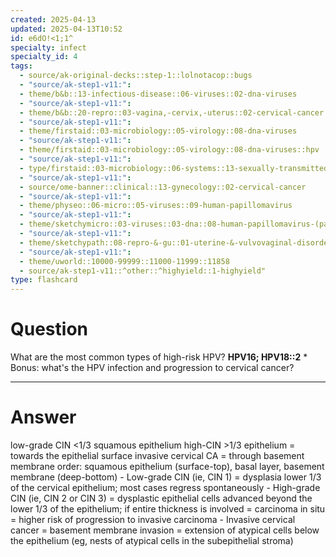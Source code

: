 ```yaml
---
created: 2025-04-13
updated: 2025-04-13T10:52
id: e6dO!<1;1^
specialty: infect
specialty_id: 4
tags:
  - source/ak-original-decks::step-1::lolnotacop::bugs
  - "source/ak-step1-v11:": 
  - theme/b&b::13-infectious-disease::06-viruses::02-dna-viruses
  - "source/ak-step1-v11:": 
  - theme/b&b::20-repro::03-vagina,-cervix,-uterus::02-cervical-cancer
  - "source/ak-step1-v11:": 
  - theme/firstaid::03-microbiology::05-virology::08-dna-viruses
  - "source/ak-step1-v11:": 
  - theme/firstaid::03-microbiology::05-virology::08-dna-viruses::hpv
  - "source/ak-step1-v11:": 
  - type/firstaid::03-microbiology::06-systems::13-sexually-transmitted-infections
  - "source/ak-step1-v11:": 
  - source/ome-banner::clinical::13-gynecology::02-cervical-cancer
  - "source/ak-step1-v11:": 
  - theme/physeo::06-micro::05-viruses::09-human-papillomavirus
  - "source/ak-step1-v11:": 
  - theme/sketchymicro::03-viruses::03-dna::08-human-papillomavirus-(papillomaviridae)
  - "source/ak-step1-v11:": 
  - theme/sketchypath::08-repro-&-gu::01-uterine-&-vulvovaginal-disorders::02-cervical-neoplasia
  - "source/ak-step1-v11:": 
  - theme/uworld::10000-99999::11000-11999::11858
  - source/ak-step1-v11::^other::^highyield::1-highyield"
type: flashcard
---
```


# Question
What are the most common types of high-risk HPV?    **HPV16; HPV18::2**   * Bonus: what's the HPV infection and progression to cervical cancer?

---

# Answer
low-grade CIN <1/3 squamous epithelium high-CIN  >1/3 epithelium = towards the epithelial surface invasive cervical CA = through basement membrane  order: squamous epithelium (surface-top), basal layer, basement membrane (deep-bottom)    - Low-grade CIN (ie, CIN 1) = dysplasia lower 1/3 of the cervical epithelium; most cases regress spontaneously - High-grade CIN (ie, CIN 2 or CIN 3) = dysplastic epithelial cells advanced beyond the lower 1/3 of the epithelium; if entire thickness is involved = carcinoma in situ = higher risk of progression to invasive carcinoma - Invasive cervical cancer = basement membrane invasion = extension of atypical cells below the epithelium (eg, nests of atypical cells in the subepithelial stroma)